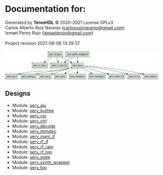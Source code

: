 # Documentation for: 

Generated by **TerosHDL** © 2020-2021 License GPLv3<br>Carlos Alberto Ruiz Naranjo (carlosruiznaranjo@gmail.com)<br>Ismael Perez Rojo (ismaelprojo@gmail.com)<br><br>Project revision 2021-09-06 13:29:37<br><br>
![system](./doc_internal/dependency_graph.svg "System")
## Designs

- Module: [serv_alu ](./doc_internal/serv_alu.md)
- Module: [serv_bufreg ](./doc_internal/serv_bufreg.md)
- Module: [serv_csr ](./doc_internal/serv_csr.md)
- Module: [serv_ctrl ](./doc_internal/serv_ctrl.md)
- Module: [serv_decode ](./doc_internal/serv_decode.md)
- Module: [serv_immdec ](./doc_internal/serv_immdec.md)
- Module: [serv_mem_if ](./doc_internal/serv_mem_if.md)
- Module: [serv_rf_if ](./doc_internal/serv_rf_if.md)
- Module: [serv_rf_ram ](./doc_internal/serv_rf_ram.md)
- Module: [serv_rf_top ](./doc_internal/serv_rf_top.md)
- Module: [serv_state ](./doc_internal/serv_state.md)
- Module: [serv_synth_wrapper ](./doc_internal/serv_synth_wrapper.md)
- Module: [serv_top ](./doc_internal/serv_top.md)

